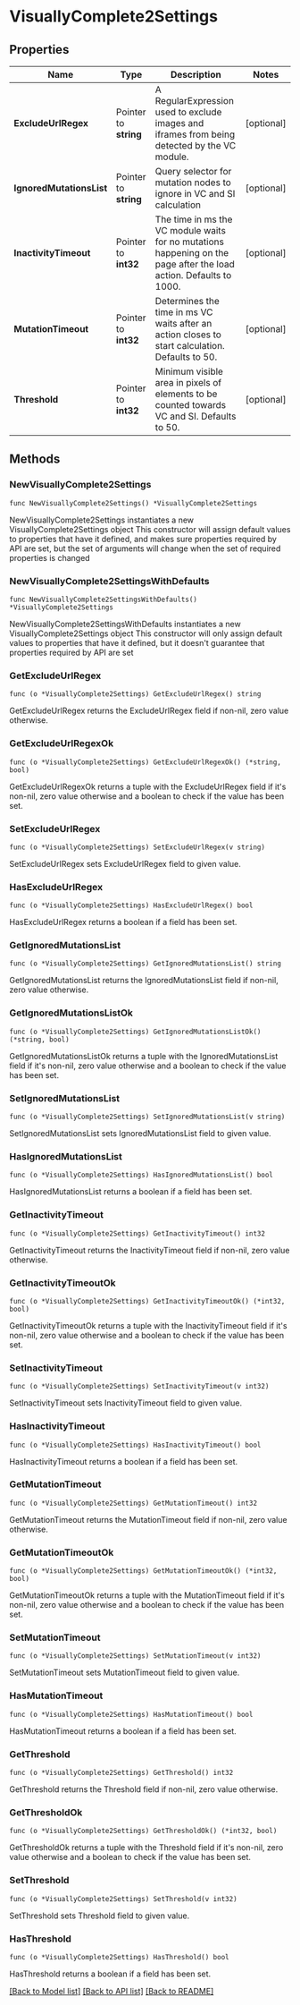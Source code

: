 # VisuallyComplete2Settings

## Properties

Name | Type | Description | Notes
------------ | ------------- | ------------- | -------------
**ExcludeUrlRegex** | Pointer to **string** | A RegularExpression used to exclude images and iframes from being detected by the VC module. | [optional] 
**IgnoredMutationsList** | Pointer to **string** | Query selector for mutation nodes to ignore in VC and SI calculation | [optional] 
**InactivityTimeout** | Pointer to **int32** | The time in ms the VC module waits for no mutations happening on the page after the load action. Defaults to 1000. | [optional] 
**MutationTimeout** | Pointer to **int32** | Determines the time in ms VC waits after an action closes to start calculation. Defaults to 50. | [optional] 
**Threshold** | Pointer to **int32** | Minimum visible area in pixels of elements to be counted towards VC and SI. Defaults to 50. | [optional] 

## Methods

### NewVisuallyComplete2Settings

`func NewVisuallyComplete2Settings() *VisuallyComplete2Settings`

NewVisuallyComplete2Settings instantiates a new VisuallyComplete2Settings object
This constructor will assign default values to properties that have it defined,
and makes sure properties required by API are set, but the set of arguments
will change when the set of required properties is changed

### NewVisuallyComplete2SettingsWithDefaults

`func NewVisuallyComplete2SettingsWithDefaults() *VisuallyComplete2Settings`

NewVisuallyComplete2SettingsWithDefaults instantiates a new VisuallyComplete2Settings object
This constructor will only assign default values to properties that have it defined,
but it doesn't guarantee that properties required by API are set

### GetExcludeUrlRegex

`func (o *VisuallyComplete2Settings) GetExcludeUrlRegex() string`

GetExcludeUrlRegex returns the ExcludeUrlRegex field if non-nil, zero value otherwise.

### GetExcludeUrlRegexOk

`func (o *VisuallyComplete2Settings) GetExcludeUrlRegexOk() (*string, bool)`

GetExcludeUrlRegexOk returns a tuple with the ExcludeUrlRegex field if it's non-nil, zero value otherwise
and a boolean to check if the value has been set.

### SetExcludeUrlRegex

`func (o *VisuallyComplete2Settings) SetExcludeUrlRegex(v string)`

SetExcludeUrlRegex sets ExcludeUrlRegex field to given value.

### HasExcludeUrlRegex

`func (o *VisuallyComplete2Settings) HasExcludeUrlRegex() bool`

HasExcludeUrlRegex returns a boolean if a field has been set.

### GetIgnoredMutationsList

`func (o *VisuallyComplete2Settings) GetIgnoredMutationsList() string`

GetIgnoredMutationsList returns the IgnoredMutationsList field if non-nil, zero value otherwise.

### GetIgnoredMutationsListOk

`func (o *VisuallyComplete2Settings) GetIgnoredMutationsListOk() (*string, bool)`

GetIgnoredMutationsListOk returns a tuple with the IgnoredMutationsList field if it's non-nil, zero value otherwise
and a boolean to check if the value has been set.

### SetIgnoredMutationsList

`func (o *VisuallyComplete2Settings) SetIgnoredMutationsList(v string)`

SetIgnoredMutationsList sets IgnoredMutationsList field to given value.

### HasIgnoredMutationsList

`func (o *VisuallyComplete2Settings) HasIgnoredMutationsList() bool`

HasIgnoredMutationsList returns a boolean if a field has been set.

### GetInactivityTimeout

`func (o *VisuallyComplete2Settings) GetInactivityTimeout() int32`

GetInactivityTimeout returns the InactivityTimeout field if non-nil, zero value otherwise.

### GetInactivityTimeoutOk

`func (o *VisuallyComplete2Settings) GetInactivityTimeoutOk() (*int32, bool)`

GetInactivityTimeoutOk returns a tuple with the InactivityTimeout field if it's non-nil, zero value otherwise
and a boolean to check if the value has been set.

### SetInactivityTimeout

`func (o *VisuallyComplete2Settings) SetInactivityTimeout(v int32)`

SetInactivityTimeout sets InactivityTimeout field to given value.

### HasInactivityTimeout

`func (o *VisuallyComplete2Settings) HasInactivityTimeout() bool`

HasInactivityTimeout returns a boolean if a field has been set.

### GetMutationTimeout

`func (o *VisuallyComplete2Settings) GetMutationTimeout() int32`

GetMutationTimeout returns the MutationTimeout field if non-nil, zero value otherwise.

### GetMutationTimeoutOk

`func (o *VisuallyComplete2Settings) GetMutationTimeoutOk() (*int32, bool)`

GetMutationTimeoutOk returns a tuple with the MutationTimeout field if it's non-nil, zero value otherwise
and a boolean to check if the value has been set.

### SetMutationTimeout

`func (o *VisuallyComplete2Settings) SetMutationTimeout(v int32)`

SetMutationTimeout sets MutationTimeout field to given value.

### HasMutationTimeout

`func (o *VisuallyComplete2Settings) HasMutationTimeout() bool`

HasMutationTimeout returns a boolean if a field has been set.

### GetThreshold

`func (o *VisuallyComplete2Settings) GetThreshold() int32`

GetThreshold returns the Threshold field if non-nil, zero value otherwise.

### GetThresholdOk

`func (o *VisuallyComplete2Settings) GetThresholdOk() (*int32, bool)`

GetThresholdOk returns a tuple with the Threshold field if it's non-nil, zero value otherwise
and a boolean to check if the value has been set.

### SetThreshold

`func (o *VisuallyComplete2Settings) SetThreshold(v int32)`

SetThreshold sets Threshold field to given value.

### HasThreshold

`func (o *VisuallyComplete2Settings) HasThreshold() bool`

HasThreshold returns a boolean if a field has been set.


[[Back to Model list]](../README.md#documentation-for-models) [[Back to API list]](../README.md#documentation-for-api-endpoints) [[Back to README]](../README.md)


